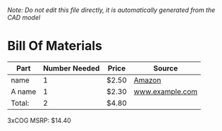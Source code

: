 ###### Note: Do not edit this file directly, it is automatically generated from the CAD model 
# Bill Of Materials 
 |Part|Number Needed|Price|Source| 
 |----|----------|-----|-----|
|name|1|$2.50|[Amazon](https://www.amazon.com/dp/B07H7GF337?tag=maslowcnc01-20)|
|A name|1|$2.30|www.example.com|
|Total: |2|$4.80| |

 3xCOG MSRP: $14.40